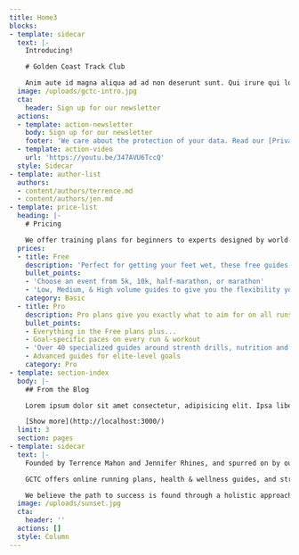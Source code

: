 ```yaml
---
title: Home3
blocks:
- template: sidecar
  text: |-
    Introducing!

    # Golden Coast Track Club

    Anim aute id magna aliqua ad ad non deserunt sunt. Qui irure qui lorem cupidatat commodo. Elit sunt amet fugiat veniam occaecat fugiat aliqua ad ad non deserunt sunt
  image: /uploads/gctc-intro.jpg
  cta:
    header: Sign up for our newsletter
  actions:
  - template: action-newsletter
    body: Sign up for our newsletter
    footer: 'We care about the protection of your data. Read our [Privacy Policy](http://localhost:3002/templates/home#).'
  - template: action-video
    url: 'https://youtu.be/347AVU6TccQ'
  style: Sidecar
- template: author-list
  authors:
  - content/authors/terrence.md
  - content/authors/jen.md
- template: price-list
  heading: |-
    # Pricing

    We offer training plans for beginners to experts designed by world-class coaches and athletes.
  prices:
  - title: Free
    description: 'Perfect for getting your feet wet, these free guides will give keep your training balanced and ensure your progress steadily.'
    bullet_points:
    - 'Choose an event from 5k, 10k, half-marathon, or marathon'
    - 'Low, Medium, & High volume guides to give you the flexibility you need'
    category: Basic
  - title: Pro
    description: Pro plans give you exactly what to aim for on all runs and workouts with paces based on your target goal time.
    bullet_points:
    - Everything in the Free plans plus...
    - Goal-specific paces on every run & workout
    - 'Over 40 specialized guides around strenth drills, nutrition and mindfulness tips'
    - Advanced guides for elite-level goals
    category: Pro
- template: section-index
  body: |-
    ## From the Blog

    Lorem ipsum dolor sit amet consectetur, adipisicing elit. Ipsa libero labore natus atque, ducimus sed.

    [Show more](http://localhost:3000/)
  limit: 3
  section: pages
- template: sidecar
  text: |-
    Founded by Terrence Mahon and Jennifer Rhines, and spurred on by our team of professional runners, Golden Coast Track Club is about teaching athletes the fundamentals of sport and life. As the name suggests we are located on the California Coast in San Diego, but no one is limited from joining our athletic community.

    GCTC offers online running plans, health & wellness guides, and strength programs so people all over the world have the opportunity to get involved. These programs range from fundamental to highly individualized, with access to information provided by world class coaches and athletes.

    We believe the path to success is found through a holistic approach to training and a strong sense of community. This culture is what fuels GCTC, and helps our runners to stay committed to their athletic endeavors. By joining our team you are taking the first step in breaking down barriers and achieving your goals.
  image: /uploads/sunset.jpg
  cta:
    header: ''
  actions: []
  style: Column
---
```


